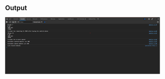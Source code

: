 ## Output
<img src="https://github.com/AdityaKanikdaley/Prograd-WebDev/blob/master/Assignments/11_Smartphones/Output/output.png">
